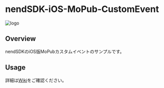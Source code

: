 # nendSDK-iOS-MoPub-CustomEvent

![logo](https://user-images.githubusercontent.com/9563381/31269103-17daebce-aaba-11e7-9899-742435c4ef20.png)

## Overview
nendSDKのiOS版MoPubカスタムイベントのサンプルです。  

## Usage
詳細は[Wiki](https://github.com/fan-ADN/nendSDK-iOS-MoPub-CustomEvent/wiki)をご確認ください。
